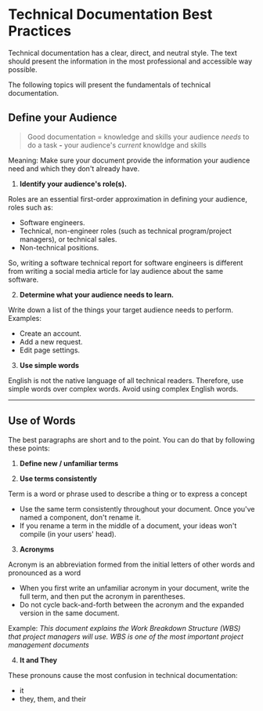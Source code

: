 # Technical Documentation Best Practices

Technical documentation has a clear, direct, and neutral style. The text should present the information in the most professional and accessible way possible.

The following topics will present the fundamentals of technical documentation.

## Define your Audience

> Good documentation = knowledge and skills your audience *needs* to do a task **-** your audience's *current* knowldge and skills

Meaning: Make sure your document provide the information your audience need and which they don't already have.

1. **Identify your audience's role(s).**

Roles are an essential first-order approximation in defining your audience, roles such as:
- Software engineers.
- Technical, non-engineer roles (such as technical program/project managers), or technical sales.
- Non-technical positions.

So, writing a software technical report for software engineers is different from writing a social media article for lay audience about the same software.


2. **Determine what your audience needs to learn.**

Write down a list of the things your target audience needs to perform. Examples:
- Create an account.
- Add a new request.
- Edit page settings.


3. **Use simple words**

English is not the native language of all technical readers. Therefore, use simple words over complex words. Avoid using complex English words.

---------------------------------------------------------------------------------------------------

## Use of Words
The best paragraphs are short and to the point. You can do that by following these points:

1. **Define new / unfamiliar terms**


2. **Use terms consistently**

Term is a word or phrase used to describe a thing or to express a concept
   - Use the same term consistently throughout your document. Once you've named a component, don't rename it.
   - If you rename a term in the middle of a document, your ideas won't compile (in your users' head).

3. **Acronyms**

Acronym is an abbreviation formed from the initial letters of other words and pronounced as a word 
   - When you first write an unfamiliar acronym in your document, write the full term, and then put the acronym in parentheses. 
   - Do not cycle back-and-forth between the acronym and the expanded version in the same document.

 Example: *This document explains the Work Breakdown Structure (WBS) that project managers will use. WBS is one of the most important project management documents*

4. **It and They**

These pronouns cause the most confusion in technical documentation:
   - it
   - they, them, and their




